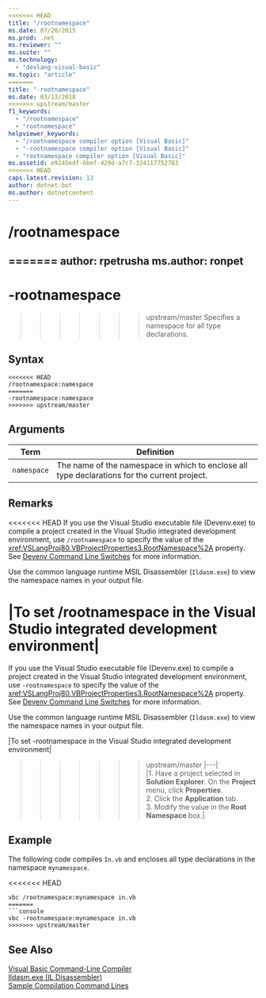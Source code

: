 ```yaml
---
<<<<<<< HEAD
title: "/rootnamespace"
ms.date: 07/20/2015
ms.prod: .net
ms.reviewer: ""
ms.suite: ""
ms.technology: 
  - "devlang-visual-basic"
ms.topic: "article"
=======
title: "-rootnamespace"
ms.date: 03/13/2018
>>>>>>> upstream/master
f1_keywords: 
  - "/rootnamespace"
  - "rootnamespace"
helpviewer_keywords: 
  - "/rootnamespace compiler option [Visual Basic]"
  - "-rootnamespace compiler option [Visual Basic]"
  - "rootnamespace compiler option [Visual Basic]"
ms.assetid: e9245edf-6bef-420d-a7c7-324117752783
<<<<<<< HEAD
caps.latest.revision: 13
author: dotnet-bot
ms.author: dotnetcontent
---
```

# /rootnamespace
=======
author: rpetrusha
ms.author: ronpet
---
# -rootnamespace
>>>>>>> upstream/master
Specifies a namespace for all type declarations.  
  
## Syntax  
  
```  
<<<<<<< HEAD
/rootnamespace:namespace  
=======
-rootnamespace:namespace  
>>>>>>> upstream/master
```  
  
## Arguments  
  
|Term|Definition|  
|---|---|  
|`namespace`|The name of the namespace in which to enclose all type declarations for the current project.|  
  
## Remarks  
<<<<<<< HEAD
 If you use the Visual Studio executable file (Devenv.exe) to compile a project created in the Visual Studio integrated development environment, use `/rootnamespace` to specify the value of the <xref:VSLangProj80.VBProjectProperties3.RootNamespace%2A> property. See [Devenv Command Line Switches](/visualstudio/ide/reference/devenv-command-line-switches) for more information.  
  
 Use the common language runtime MSIL Disassembler (`Ildasm.exe`) to view the namespace names in your output file.  
  
|To set /rootnamespace in the Visual Studio integrated development environment|  
=======
 If you use the Visual Studio executable file (Devenv.exe) to compile a project created in the Visual Studio integrated development environment, use `-rootnamespace` to specify the value of the <xref:VSLangProj80.VBProjectProperties3.RootNamespace%2A> property. See [Devenv Command Line Switches](/visualstudio/ide/reference/devenv-command-line-switches) for more information.  
  
 Use the common language runtime MSIL Disassembler (`Ildasm.exe`) to view the namespace names in your output file.  
  
|To set -rootnamespace in the Visual Studio integrated development environment|  
>>>>>>> upstream/master
|---|  
|1.  Have a project selected in **Solution Explorer**. On the **Project** menu, click **Properties**. <br />2.  Click the **Application** tab.<br />3.  Modify the value in the **Root Namespace** box.|  
  
## Example  
 The following code compiles `In.vb` and encloses all type declarations in the namespace `mynamespace`.  
  
<<<<<<< HEAD
```  
vbc /rootnamespace:mynamespace in.vb  
=======
```console
vbc -rootnamespace:mynamespace in.vb  
>>>>>>> upstream/master
```  
  
## See Also  
 [Visual Basic Command-Line Compiler](../../../visual-basic/reference/command-line-compiler/index.md)  
 [Ildasm.exe (IL Disassembler)](https://msdn.microsoft.com/library/f7dy01k1)  
 [Sample Compilation Command Lines](../../../visual-basic/reference/command-line-compiler/sample-compilation-command-lines.md)
